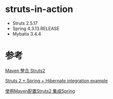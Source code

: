 # struts-in-action
- Struts 2.5.17  
- Spring 4.3.13.RELEASE
- Mybatis 3.4.4


# 参考
[Maven 整合 Struts2](https://blog.csdn.net/hochenchong/article/details/79110794)

[Struts 2 + Spring + Hibernate integration example](http://www.mkyong.com/struts2/struts-2-spring-hibernate-integration-example/)

[使用Maven配置Struts2 集成Spring](https://blog.csdn.net/shuiguolan/article/details/51736033)
